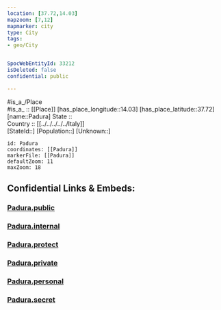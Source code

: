 ```yaml
---
location: [37.72,14.03] 
mapzoom: [7,12] 
mapmarker: city 
type: City
tags:
- geo/City


SpocWebEntityId: 33212
isDeleted: false
confidential: public

---
```

#is_a_/Place  
#is_a_ :: [[Place]] 
[has_place_longitude::14.03] 
[has_place_latitude::37.72] 
[name::Padura] 
State ::  
Country :: [[../../../../../Italy]]  
[StateId::] 
[Population::] 
[Unknown::] 


```leaflet
id: Padura
coordinates: [[Padura]] 
markerFile: [[Padura]] 
defaultZoom: 11 
maxZoom: 18
```


## Confidential Links & Embeds: 

### [Padura.public](/_public/\Earth\Continent\Europe\Europe~South\Italy\regions~Italy\Sicily\Palermo.Province\CityPadura.public.md) 

### [Padura.internal](/_internal/\Earth\Continent\Europe\Europe~South\Italy\regions~Italy\Sicily\Palermo.Province\CityPadura.internal.md) 

### [Padura.protect](/_protect/\Earth\Continent\Europe\Europe~South\Italy\regions~Italy\Sicily\Palermo.Province\CityPadura.protect.md) 

### [Padura.private](/_private/\Earth\Continent\Europe\Europe~South\Italy\regions~Italy\Sicily\Palermo.Province\CityPadura.private.md) 

### [Padura.personal](/_personal/\Earth\Continent\Europe\Europe~South\Italy\regions~Italy\Sicily\Palermo.Province\CityPadura.personal.md) 

### [Padura.secret](/_secret/\Earth\Continent\Europe\Europe~South\Italy\regions~Italy\Sicily\Palermo.Province\CityPadura.secret.md)

